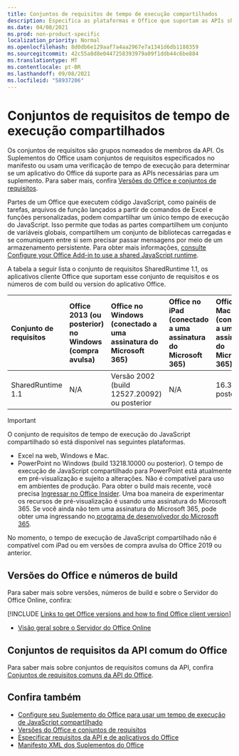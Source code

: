 ```yaml
---
title: Conjuntos de requisitos de tempo de execução compartilhados
description: Especifica as plataformas e Office que suportam as APIs sharedRuntime.
ms.date: 04/08/2021
ms.prod: non-product-specific
localization_priority: Normal
ms.openlocfilehash: 8d0db6e129aaf7a4aa2967e7a1341d6db1188359
ms.sourcegitcommit: 42c55a8d8e0447258393979a09f1ddb44c6be884
ms.translationtype: MT
ms.contentlocale: pt-BR
ms.lasthandoff: 09/08/2021
ms.locfileid: "58937206"
---
```

# <a name="shared-runtime-requirement-sets"></a>Conjuntos de requisitos de tempo de execução compartilhados

Os conjuntos de requisitos são grupos nomeados de membros da API. Os Suplementos do Office usam conjuntos de requisitos especificados no manifesto ou usam uma verificação de tempo de execução para determinar se um aplicativo do Office dá suporte para as APIs necessárias para um suplemento. Para saber mais, confira [Versões do Office e conjuntos de requisitos](../../develop/office-versions-and-requirement-sets.md).

Partes de um Office que executem código JavaScript, como painéis de tarefas, arquivos de função lançados a partir de comandos de Excel e funções personalizadas, podem compartilhar um único tempo de execução do JavaScript. Isso permite que todas as partes compartilhem um conjunto de variáveis globais, compartilhem um conjunto de bibliotecas carregadas e se comuniquem entre si sem precisar passar mensagens por meio de um armazenamento persistente. Para obter mais informações, [consulte Configure your Office Add-in to use a shared JavaScript runtime](../../develop/configure-your-add-in-to-use-a-shared-runtime.md).

A tabela a seguir lista o conjunto de requisitos SharedRuntime 1.1, os aplicativos cliente Office que suportam esse conjunto de requisitos e os números de com build ou version do aplicativo Office.

|  Conjunto de requisitos  |  Office 2013 (ou posterior) no Windows<br>(compra avulsa) | Office no Windows<br>(conectado a uma assinatura do Microsoft 365)   |  Office no iPad<br>(conectado a uma assinatura do Microsoft 365)  |  Office no Mac<br>(conectado a uma assinatura do Microsoft 365)  | Office na Web  | Servidor do Office Online |
|:-----|:-----|:-----|:-----|:-----|:-----|:-----|
| SharedRuntime 1.1  | N/A | Versão 2002 (build 12527.20092) ou posterior | N/A | 16.35 ou posterior | Fevereiro de 2020 | N/A |

> [!IMPORTANT]
> O conjunto de requisitos de tempo de execução do JavaScript compartilhado só está disponível nas seguintes plataformas.
>
> - Excel na web, Windows e Mac.
> - PowerPoint no Windows (build 13218.10000 ou posterior). O tempo de execução de JavaScript compartilhado para PowerPoint está atualmente em pré-visualização e sujeito a alterações. Não é compatível para uso em ambientes de produção. Para obter o build mais recente, você precisa [Ingressar no Office Insider](https://insider.office.com/join). Uma boa maneira de experimentar os recursos de pré-visualização é usando uma assinatura do Microsoft 365. Se você ainda não tem uma assinatura do Microsoft 365, pode obter uma ingressando no[ programa de desenvolvedor do Microsoft 365](https://developer.microsoft.com/office/dev-program).
>
> No momento, o tempo de execução de JavaScript compartilhado não é compatível com iPad ou em versões de compra avulsa do Office 2019 ou anterior.

## <a name="office-versions-and-build-numbers"></a>Versões do Office e números de build

Para saber mais sobre versões, números de build e sobre o Servidor do Office Online, confira:

[!INCLUDE [Links to get Office versions and how to find Office client version](../../includes/links-get-office-versions-builds.md)]
- [Visão geral sobre o Servidor do Office Online](/officeonlineserver/office-online-server-overview)

## <a name="office-common-api-requirement-sets"></a>Conjuntos de requisitos da API comum do Office

Para saber mais sobre conjuntos de requisitos comuns da API, confira [Conjuntos de requisitos comuns da API do Office](office-add-in-requirement-sets.md).

## <a name="see-also"></a>Confira também

- [Configure seu Suplemento do Office para usar um tempo de execução de JavaScript compartilhado](../../develop/configure-your-add-in-to-use-a-shared-runtime.md)
- [Versões do Office e conjuntos de requisitos](../../develop/office-versions-and-requirement-sets.md)
- [Especificar requisitos da API e de aplicativos do Office](../../develop/specify-office-hosts-and-api-requirements.md)
- [Manifesto XML dos Suplementos do Office](../../develop/add-in-manifests.md)
